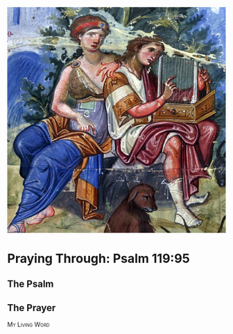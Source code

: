 <img class="intro-right" src="art-paris-psalter.jpg">

<style>
  li {list-style-type: none;}
  p + ul {
    margin-top: -18px;
}
</style>

# Praying Through: Psalm 119:95

## The Psalm

## The Prayer

<div style="font-variant: small-caps;">
My Living Word
</div>

